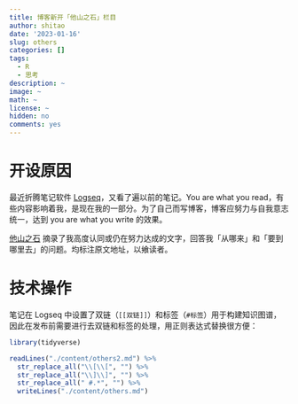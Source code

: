 ```yaml
---
title: 博客新开「他山之石」栏目
author: shitao
date: '2023-01-16'
slug: others
categories: []
tags:
  - R
  - 思考
description: ~
image: ~
math: ~
license: ~
hidden: no
comments: yes
---
```


# 开设原因

最近折腾笔记软件 [Logseq](https://logseq.com/)，又看了遍以前的笔记。You are what you read，有些内容影响着我，是现在我的一部分。为了自己而写博客，博客应努力与自我意志统一，达到 you are what you write 的效果。

[他山之石](../../others) 摘录了我高度认同或仍在努力达成的文字，回答我「从哪来」和「要到哪里去」的问题。均标注原文地址，以飨读者。

# 技术操作

笔记在 Logseq 中设置了双链（`[[双链]]`）和标签（`#标签`）用于构建知识图谱，因此在发布前需要进行去双链和标签的处理，用正则表达式替换很方便：

```r
library(tidyverse)

readLines("./content/others2.md") %>%
  str_replace_all("\\[\\[", "") %>%
  str_replace_all("\\]\\]", "") %>%
  str_replace_all(" #.*", "") %>%
  writeLines("./content/others.md")
```
